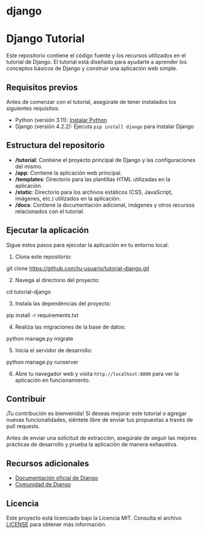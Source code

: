 # django
# Django Tutorial

Este repositorio contiene el código fuente y los recursos utilizados en el tutorial de Django. El tutorial está diseñado para ayudarte a aprender los conceptos básicos de Django y construir una aplicación web simple.

## Requisitos previos

Antes de comenzar con el tutorial, asegúrate de tener instalados los siguientes requisitos:

- Python (versión 3.11): [Instalar Python](https://www.python.org/downloads/)
- Django (versión 4.2.2): Ejecuta `pip install django` para instalar Django

## Estructura del repositorio

- **/tutorial**: Contiene el proyecto principal de Django y las configuraciones del mismo.
- **/app**: Contiene la aplicación web principal.
- **/templates**: Directorio para las plantillas HTML utilizadas en la aplicación.
- **/static**: Directorio para los archivos estáticos (CSS, JavaScript, imágenes, etc.) utilizados en la aplicación.
- **/docs**: Contiene la documentación adicional, imágenes y otros recursos relacionados con el tutorial.

## Ejecutar la aplicación

Sigue estos pasos para ejecutar la aplicación en tu entorno local:

1. Clona este repositorio:

git clone https://github.com/tu-usuario/tutorial-django.git


2. Navega al directorio del proyecto:

cd tutorial-django


3. Instala las dependencias del proyecto:

pip install -r requirements.txt


4. Realiza las migraciones de la base de datos:

python manage.py migrate


5. Inicia el servidor de desarrollo:

python manage.py runserver


6. Abre tu navegador web y visita `http://localhost:8000` para ver la aplicación en funcionamiento.

## Contribuir

¡Tu contribución es bienvenida! Si deseas mejorar este tutorial o agregar nuevas funcionalidades, siéntete libre de enviar tus propuestas a través de pull requests.

Antes de enviar una solicitud de extracción, asegúrate de seguir las mejores prácticas de desarrollo y prueba la aplicación de manera exhaustiva.

## Recursos adicionales

- [Documentación oficial de Django](https://docs.djangoproject.com/)
- [Comunidad de Django](https://www.djangoproject.com/community/)

## Licencia

Este proyecto está licenciado bajo la Licencia MIT. Consulta el archivo [LICENSE](LICENSE) para obtener más información.
